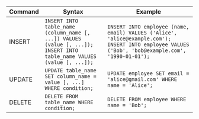 
| Command | Syntax | Example |
|---------|--------|---------|
| INSERT | `INSERT INTO table_name (column_name [, ...]) VALUES (value [, ...]);` <br> `INSERT INTO table_name VALUES (value [, ...]);` | `INSERT INTO employee (name, email) VALUES ('Alice', 'alice@example.com');` <br> `INSERT INTO employee VALUES ('Bob', 'bob@example.com', '1990-01-01');` |
| UPDATE | `UPDATE table_name SET column_name = value [, ...] WHERE condition;` | `UPDATE employee SET email = 'alice@gmail.com' WHERE name = 'Alice';` |
| DELETE | `DELETE FROM table_name WHERE condition;` | `DELETE FROM employee WHERE name = 'Bob';` |
